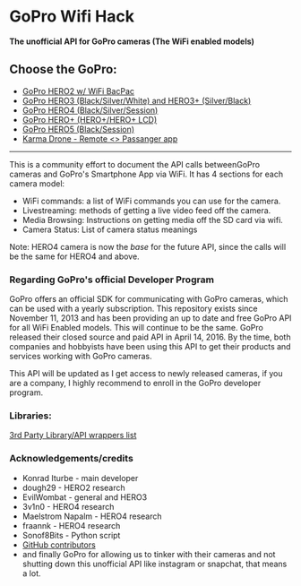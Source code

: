 
# GoPro Wifi Hack

**The unofficial API for GoPro cameras (The WiFi enabled models)**

## Choose the GoPro:

* [GoPro HERO2 w/ WiFi BacPac](https://github.com/KonradIT/goprowifihack/blob/master/HERO2/README.md)
* [GoPro HERO3 (Black/Silver/White) and HERO3+ (Silver/Black)](https://github.com/KonradIT/goprowifihack/blob/master/HERO3/README.md)
* [GoPro HERO4 (Black/Silver/Session)](https://github.com/KonradIT/goprowifihack/blob/master/HERO4/README.md)
* [GoPro HERO+ (HERO+/HERO+ LCD)](https://github.com/KonradIT/goprowifihack/blob/master/HERO/README.md)
* [GoPro HERO5 (Black/Session)](https://github.com/KonradIT/goprowifihack/blob/master/HERO5/README.md)
* [Karma Drone - Remote <> Passanger app](https://github.com/KonradIT/goprowifihack/blob/master/Karma/README.md)

---

This is a community effort to document the API calls betweenGoPro cameras and GoPro's Smartphone App via WiFi. It has 4 sections for each camera model:
- WiFi commands: a list of WiFi commands you can use for the camera.
- Livestreaming: methods of getting a live video feed off the camera.
- Media Browsing: Instructions on getting media off the SD card via wifi.
- Camera Status: List of camera status meanings

Note: HERO4 camera is now the *base* for the future API, since the calls will be the same for HERO4 and above.

### Regarding GoPro's official Developer Program

GoPro offers an official SDK for communicating with GoPro cameras, which can be used with a yearly subscription. This repository exists since November 11, 2013 and has been providing an up to date and free GoPro API for all WiFi Enabled models. This will continue to be the same. GoPro released their closed source and paid API in April 14, 2016. By the time, both companies and hobbyists have been using this API to get their products and services working with GoPro cameras.

This API will be updated as I get access to newly released cameras, if you are a company, I highly recommend to enroll in the GoPro developer program.

### Libraries:

[3rd Party Library/API wrappers list](https://github.com/KonradIT/goprowifihack/blob/master/Libraries.md)

### Acknowledgements/credits

* Konrad Iturbe - main developer
* dough29 - HERO2 research
* EvilWombat - general and HERO3
* 3v1n0 - HERO4 research
* Maelstrom Napalm - HERO4 research
* fraannk - HERO4 research
* Sonof8Bits - Python script
* [GitHub contributors](https://github.com/KonradIT/goprowifihack/graphs/contributors)
* and finally GoPro for allowing us to tinker with their cameras and not shutting down this unofficial API like instagram or snapchat, that means a lot.
